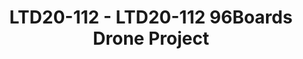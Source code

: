 ---
categories:
- ltd20
description: '<strong>To join this session live please go to:</strong><br><ul><li>YouTube:
  <a data-saferedirecturl="https://www.google.com/url?q=https://youtu.be/PFQdsAoxQjo&source=gmail&ust=1584481372166000&usg=AFQjCNEaHD7pbM7zG_P6qVfLUp1t25kjHQ"
  href="https://youtu.be/PFQdsAoxQjo" target="_blank">https://youtu.be/PFQdsAoxQjo</a></li><li>Zoom:
  <a data-saferedirecturl="https://www.google.com/url?q=https://zoom.us/j/979251096?pwd%3Dd1VOZVF3TDVGaW1BYXVNeUl3WDk5QT09&source=gmail&ust=1584481372167000&usg=AFQjCNEbwp1MgK5ehMTqiYrSaWesNvUPgw"
  href="https://zoom.us/j/979251096?pwd=d1VOZVF3TDVGaW1BYXVNeUl3WDk5QT09" target="_blank">https://zoom.us/j/979251096?pwd=d1VOZVF3TDVGaW1BYXVNeUl3WDk5QT09</a></li></ul>Description:
  <br>The 96Boards drone project is a test vehicle that will evolve over time. The
  purpose it to create a platform that can be used to test and showcase various technologies
  provided by out partners and members like lidars, cameras, etc.<br><br>The talk
  will go into detail about what the team plans on doing with this platform, how our
  members can contribute and use it and the changes we want to see in the Drone community.<br><br>The
  talk will be followed by a small demo of an actual drone flying using 96boards hardware.'
image:
  featured: 'true'
  path: https://static.linaro.org/connect/ltd20/images/LTD20-112.png
session_id: LTD20-112
session_room: Track 1 [Tuesday]
session_slot:
  end_time: 2020-03-24 12:55
  start_time: 2020-03-24 12:30
session_speakers:
- speaker_bio: Open source software and hardware enthusiast. Currently working at
    96Boards, Linaro as a full-time Maker.
  speaker_company: Linaro
  speaker_image: http://avatars.sched.co/2/b9/7234964/avatar.jpg.320x320px.jpg?672
  speaker_name: Sahaj Sarup
  speaker_position: Applications Enginner
  speaker_role: attendee, speaker
session_track: 96Boards
tag: session
tags: 96Boards
title: LTD20-112 - LTD20-112 96Boards Drone Project
---